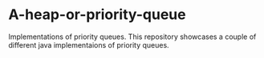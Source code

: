 # A-heap-or-priority-queue
Implementations of priority queues.
This repository showcases a couple of different java implementaions of priority queues.
